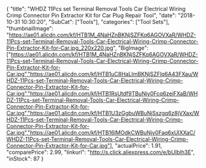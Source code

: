 {
	"title": "WHDZ 11Pcs set  Terminal Removal Tools Car Electrical Wiring Crimp Connector Pin Extractor Kit for Car Plug Repair Tool",
	"date": "2018-10-31 10:30:20",
	"SubCat": ["Tools"],
	"categories": ["Tool Sets"],
	"thumbnailImage": "https://ae01.alicdn.com/kf/HTB1M_4NaHZnBKNjSZFKq6AGOVXaR/WHDZ-11Pcs-set-Terminal-Removal-Tools-Car-Electrical-Wiring-Crimp-Connector-Pin-Extractor-Kit-for-Car.jpg_220x220.jpg",
	"BigImage": ["https://ae01.alicdn.com/kf/HTB1M_4NaHZnBKNjSZFKq6AGOVXaR/WHDZ-11Pcs-set-Terminal-Removal-Tools-Car-Electrical-Wiring-Crimp-Connector-Pin-Extractor-Kit-for-Car.jpg","https://ae01.alicdn.com/kf/HTB1uC8HaLImBKNjSZFlq6A43FXau/WHDZ-11Pcs-set-Terminal-Removal-Tools-Car-Electrical-Wiring-Crimp-Connector-Pin-Extractor-Kit-for-Car.jpg","https://ae01.alicdn.com/kf/HTB1RsUtdf9TBuNjy0Fcq6zeiFXaB/WHDZ-11Pcs-set-Terminal-Removal-Tools-Car-Electrical-Wiring-Crimp-Connector-Pin-Extractor-Kit-for-Car.jpg","https://ae01.alicdn.com/kf/HTB1U3zGgbuWBuNjSszgq6z8jVXax/WHDZ-11Pcs-set-Terminal-Removal-Tools-Car-Electrical-Wiring-Crimp-Connector-Pin-Extractor-Kit-for-Car.jpg","https://ae01.alicdn.com/kf/HTB16lMOdkCWBuNjy0Faq6xUlXXaC/WHDZ-11Pcs-set-Terminal-Removal-Tools-Car-Electrical-Wiring-Crimp-Connector-Pin-Extractor-Kit-for-Car.jpg"],
	"actualPrice": 1.91,
	"comparePrice": 2.99,
	"linkurl": "http://s.click.aliexpress.com/e/bUIblh3E",
	"inStock": 87
}
